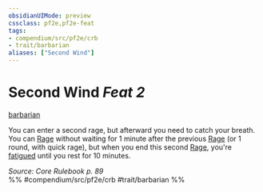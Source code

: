 ```yaml
---
obsidianUIMode: preview
cssclass: pf2e,pf2e-feat
tags:
- compendium/src/pf2e/crb
- trait/barbarian
aliases: ["Second Wind"]
---
```

# Second Wind  *Feat 2*  
[barbarian](../../rules/traits/barbarian.md)  


You can enter a second rage, but afterward you need to catch your breath. You can [Rage](../../rules/actions/rage.md) without waiting for 1 minute after the previous [Rage](../../rules/actions/rage.md) (or 1 round, with quick rage), but when you end this second [Rage](../../rules/actions/rage.md), you're [fatigued](../../rules/conditions.md#Fatigued) until you rest for 10 minutes.

*Source: Core Rulebook p. 89*  
%% #compendium/src/pf2e/crb #trait/barbarian %%